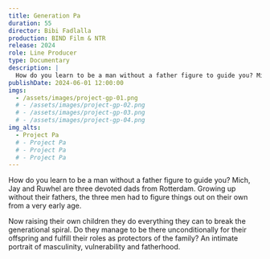 ```yaml
---
title: Generation Pa
duration: 55
director: Bibi Fadlalla
production: BIND Film & NTR
release: 2024
role: Line Producer
type: Documentary
description: |
  How do you learn to be a man without a father figure to guide you? Mich, Jay and Ruwhel are three devoted dads from Rotterdam. Growing up without their fathers, the three men had to figure things out on their own from a very early age.
publishDate: 2024-06-01 12:00:00
imgs:
  - /assets/images/project-gp-01.png
  # - /assets/images/project-gp-02.png
  # - /assets/images/project-gp-03.png
  # - /assets/images/project-gp-04.png
img_alts:
  - Project Pa
  # - Project Pa
  # - Project Pa
  # - Project Pa
---
```


How do you learn to be a man without a father figure to guide you? Mich, Jay and Ruwhel are three devoted dads from Rotterdam. Growing up without their fathers, the three men had to figure things out on their own from a very early age.

Now raising their own children they do everything they can to break the generational spiral. Do they manage to be there unconditionally for their offspring and fulfill their roles as protectors of the family? An intimate portrait of masculinity, vulnerability and fatherhood.
